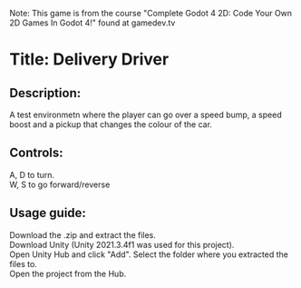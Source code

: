 Note: This game is from the course "Complete Godot 4 2D: Code Your Own 2D Games In Godot 4!" found at gamedev.tv

Title: Delivery Driver
============

Description:
------------
A test environmetn where the player can go over a speed bump, a speed boost and a pickup that changes the colour of the car.

Controls:
------------
A, D to turn.  
W, S to go forward/reverse

Usage guide:
------------
Download the .zip and extract the files.  
Download Unity (Unity 2021.3.4f1 was used for this project).  
Open Unity Hub and click "Add".
Select the folder where you extracted the files to.  
Open the project from the Hub.